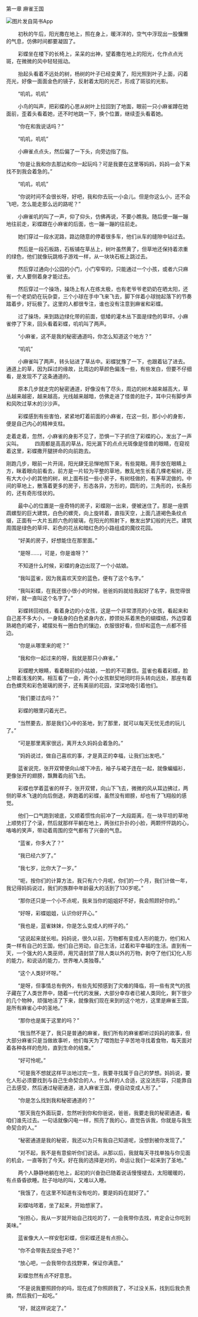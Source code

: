 
 第一章  麻雀王国

![图片发自简书App](http://upload-images.jianshu.io/upload_images/3866099-cc350d6a69f2ce41.jpg?imageMogr2/auto-orient/strip%7CimageView2/2/w/1080/q/50)


　　 初秋的午后，阳光撒在地上，照在身上，暖洋洋的，空气中浮现出一股慵懒的气息，仿佛时间都要凝固了。

　　 彩蝶坐在楼下的长椅上，呆呆的出神，望着撒在地上的阳光，化作点点光斑，在微微的风中轻轻摇动。

　　 抬起头看着不远处的树，杨树的叶子已经变黄了，阳光照到叶子上面，闪着亮光，好像一面面金色的镜子，反射着太阳的光芒，形成了斑驳的光影。

　　 “叽叽，叽叽”

　　 小鸟的叫声，把彩蝶的心思从树叶上拉回到了地面，眼前一只小麻雀蹲在她面前，歪着头看着她，还不时地跳一下，换个位置，继续歪头看着她。

　　 “你在和我说话吗？”

　　 “叽叽，叽叽”

　　 小麻雀点点头，然后偏了一下头，向旁边指了指。

　　 “你是让我和你去那边和你一起玩吗？可是我要在这里等妈妈，妈妈一会下来找不到我会着急的。”

　　 “叽叽，叽叽”

　　 “你说时间不会很长呀，好吧，我和你去玩一小会儿。但是你这么小，还不会飞吧，怎么能走那么远的路呢？”

　　 小麻雀叽的叫了一声，仰了仰头，仿佛再说，不要小瞧我。随后便一蹦一蹦地往前走，彩蝶跟在小麻雀的后面，也一蹦一蹦的往前走。

　　 她们穿过一段水泥路，路边随意的停着很多车，他们从车的缝隙中钻过去。

　　 然后是一段石板路，石板铺在草丛上，树叶虽然黄了，但草地还保持着浓重的绿色，他们就像玩跳格子游戏一样，从一块块石板上跳过去。

　　 然后穿过通向小公园的小门，小门窄窄的，只能通过一个小孩，或者六只麻雀，大人要侧着身才能过去。

　　 然后穿过一个操场，操场上有人在练太极，也有老爷爷老奶奶在晒太阳，还有一个老奶奶在玩杂耍，三个小球在手中飞来飞去，脚下伴着小球抛起落下的节奏踏着步，好玩极了。这里的人都很专注，谁也没有注意到麻雀和彩蝶。

　　 过了操场，来到路边绿化带的前面，低矮的灌木丛下面是绿色的草坪。小麻雀停了下来，回头看着彩蝶，叽叽叫了两声。

　　 “小麻雀，这不是我的秘密通道吗，你怎么知道这个地方？”

　　 “叽叽”

　　 小麻雀叫了两声，转头钻进了草丛中。彩蝶犹豫了一下，也跟着钻了进去。通道上的草，因为踩过的缘故，比周边的草颜色偏浅一些，有些发白，但要不仔细看，是发现不了这条通道的。

　　 原本几步就走完的秘密通道，好像没有了尽头，周边的树木越来越高大，草丛越来越密，越来越高，光线越来越暗，仿佛走进了怪兽的肚子，耳中只有脚步声和风吹过草木的沙沙声。

　　 彩蝶感到有些害怕，紧紧地盯着前面的小麻雀，在这一刻，那小小的身影，便是自己内心的精神支柱。

 走着走着，忽然，小麻雀的身影不见了，恐惧一下子抓住了彩蝶的心，发出了一声尖叫。
　　 四周都是高高的草丛，阳光漏下的点点光斑像是怪兽的眼睛，在窥视着这里，彩蝶撒开腿拼命的向前跑去。

 刚跑几步，眼前一片开阔，阳光肆无忌惮地照下来，有些晃眼。用手放在眼睛上方，眯着眼向前看去，前方是一片较为平整的草地，散乱地生长着几棵老榆树，还有大大小小的其他的树，树上面布挂一些小房子，有树枝做的，有茅草泥做的。中间的草地上，散落着更多的房子，形态各异，方形的，圆形的，三角形的，长条形的，还有奇形怪状的。

　　 最中心的位置是一座奇特的房子，彩蝶刚一出来，便被迷住了。那是一座鹦鹉螺型的巨大建筑，白色的螺壳，向上旋转着，直指天空，上面几道褐色条纹点缀，正面有一大片五颜六色的玻璃，在阳光的照射下，散发出梦幻般的光芒。建筑周围是绿色的草坪、彩色的花丛和暗红色的小路组成的魔纹花园。

　　 “好美的房子，好想能住在那里面。”

　　 “是呀……，可是，你是谁呀？”

　　 不知道什么时候，彩蝶的身边出现了一个小姑娘。

　　 “我叫蓝雀，因为我喜欢天空的蓝色，便有了这个名字。”

　　 “我叫彩蝶，在我还很小很小的时候，爸爸妈妈就给我起好了名字，我觉得很好听，就一直叫这个名字了。”

　　 彩蝶转回视线，看着身边的小女孩，这是一个非常漂亮的小女孩，看起来和自己差不多大小，一身贴身的白色紧身内衣，脖颈处系着黑色的蝴蝶结，外边穿着熟褐色的裙子，裙摆处有一圈白色的镶边，衣服很好看，但却和蓝色一点都不搭边。

　　 “你是从哪里来的呢？”

　　 “我和你一起过来的呀，我就是那只小麻雀。”

　　 彩蝶瞪大眼睛，看着眼前的小姑娘，一脸的不可置信。蓝雀也看着彩蝶，脸上带着浅浅的笑。相互看了一会，两个小女孩默契地同时将头转向远处，那座有着白色螺壳和彩色玻璃的房子，还有美丽的花园，深深地吸引着他们。

　　 “我们要过去吗？”

　　 彩蝶的眼里闪着光芒。

　　 “当然要去，那是我们心中的圣地，到了那里，就可以每天无忧无虑的玩儿了。”

　　 “可是那里离家很远，离开太久妈妈会着急的。”

　　 “妈妈说过，做自己喜欢的事，才是真正的幸福，让我们出发吧。”

　　 蓝雀说完，张开双臂便向山坡下冲去，袖子与裙子连在一起，就像蝙蝠衫，更像张开的翅膀，飘舞着向前飞去。

　　 彩蝶也学着蓝雀的样子，张开双臂，向山下飞去，微微的风从耳边拂过，两侧的草木飞速的向后倒退，奔跑着的彩蝶，虽然没有翅膀，却也有了飞翔般的感觉。

　　 他们一口气跑到坡底，又顺着惯性向前冲了一大段距离，在一块平坦的草地上顺势打了个滚，然后就那样平躺在地上，两张红扑扑的小脸，两颗怦怦跳的心，咯咯的笑声，带动着周围的空气都有了兴奋的气息。

　　 “蓝雀，你多大了？”

　　 “我已经六岁了。”

　　 “我七岁，比你大了一岁。”

　　 “呃，按你们的计算方法，我只有六个月呢，你们的一个月，我们计做一年，我记得妈妈说过，我们的族群中年龄最大的活到了130岁呢。”

　　 “那你还只是一个小不点呢，我来当你的姐姐好不好，我会照顾好你的。”

　　 “好呀，彩蝶姐姐，认识你好开心。”

　　 “我也是，蓝雀妹妹，你是怎么变成人的样子的。”

　　 “这说起来就长啦。妈妈说，很久以前，万物都有变成人形的能力，他们和人类一样有自己的王国，他们自己劳动，自己生活，过着和平幸福的生活。直到有一天，一个强大的人类巫师，用咒语封禁了除人类以外的万物，剥夺了他们幻化人形的能力，和说话的能力，世界唯人类独尊。”

　　 “这个人类好坏呀。”

　　 “是呀，但事情总有例外，有些先知预感到了灾难的降临，将一些有灵气的孩子藏在了人类世界中，随着一代代的发展，大部分幸存者已被人类同化，剩下很少的几个物种，顽强地活了下来，就像我们现在来到的这个地方，这里是麻雀王国，是所有麻雀心中的圣地。”

　　 “那你也是属于这里的吗？”

　　 “我当然不是了，我只是普通的麻雀，我们所有的麻雀都听过妈妈的故事，但大部分麻雀只是当做故事听，他们每天为了喂饱肚子辛苦地寻找着食物，每天面对着各种各样的危险，直到生命的结束。”

　　 “好可怜呢。”

　　 “可是我不想就这样平淡地过完一生，我要寻找属于自己的梦想。妈妈说，要化人形必须要找到与自己生命契合的人，什么样的人合适，这没法形容，只能靠自己去感受，然后通过秘密通道，进入麻雀王国，便自动变成人形了。”

　　 “你是怎么找到我和秘密通道的？”

　　 “那天我在外面玩耍，忽然听到你和你爸说，爸爸，我要走我的秘密通道，看咱们谁先过去。一句话就像闪电一样，照亮了我的心，直觉告诉我，你就是与我生命契合的人。”

　　 “秘密通道是我的秘密，我还以为只有我自己知道呢，没想到被你发现了。”

　　 “对不起，我不是有意偷听你们说话。从那以后，我就每天寻找单独与你见面的机会，一直等到了今天。好在我的选择是对的，命运让我们一起来到了圣地。”

　　 两个人静静地躺在地上，起初的兴奋劲已随着说话慢慢褪去，太阳暖暖的，有点昏昏欲睡。肚子咕咕的叫，又难以入睡。

　　 “我饿了，在这里不知道有没有吃的，要是妈妈在就好了。”

　　 彩蝶咕哝着，坐了起来，开始想家了。

　　 “别担心，我从一岁就开始自己找吃的了，一会我带你去找，肯定会让你吃到美味。”

　　 蓝雀像大人一样安慰彩蝶，但彩蝶还是有点担心。

　　 “你不会带我去捉虫子吧？”

　　 “放心吧，一会我带你去找野果，保证你满意。”

　　 彩蝶忽然有点不好意思。

　　 “不是说我要照顾你的吗，现在成了你照顾我了，不过没关系，找到后我负责摘，然后我们一起吃。”

　　 “好，就这样说定了。”
